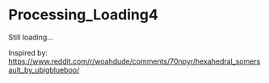 # Processing_Loading4
Still loading...

Inspired by: https://www.reddit.com/r/woahdude/comments/70npyr/hexahedral_somersault_by_ubigblueboo/
